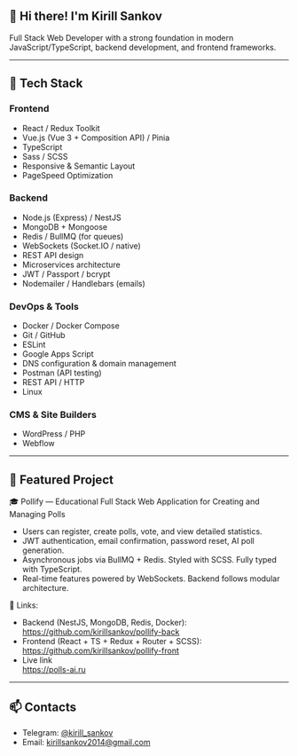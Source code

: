 ## 👋 Hi there! I'm Kirill Sankov

Full Stack Web Developer with a strong foundation in modern JavaScript/TypeScript, backend development, and frontend frameworks.

---

## 🚀 Tech Stack

### Frontend
- React / Redux Toolkit
- Vue.js (Vue 3 + Composition API) / Pinia
- TypeScript
- Sass / SCSS
- Responsive & Semantic Layout
- PageSpeed Optimization

### Backend
- Node.js (Express) / NestJS
- MongoDB + Mongoose
- Redis / BullMQ (for queues)
- WebSockets (Socket.IO / native)
- REST API design
- Microservices architecture
- JWT / Passport / bcrypt
- Nodemailer / Handlebars (emails)

### DevOps & Tools
- Docker / Docker Compose
- Git / GitHub
- ESLint
- Google Apps Script
- DNS configuration & domain management
- Postman (API testing)
- REST API / HTTP
- Linux

### CMS & Site Builders
- WordPress / PHP
- Webflow

---

## 💼 Featured Project

🎓 Pollify — Educational Full Stack Web Application for Creating and Managing Polls

- Users can register, create polls, vote, and view detailed statistics.
- JWT authentication, email confirmation, password reset, AI poll generation.
- Asynchronous jobs via BullMQ + Redis. Styled with SCSS. Fully typed with TypeScript.
- Real-time features powered by WebSockets. Backend follows modular architecture.

🔗 Links:
- Backend (NestJS, MongoDB, Redis, Docker):  
  https://github.com/kirillsankov/pollify-back
- Frontend (React + TS + Redux + Router + SCSS):  
  https://github.com/kirillsankov/pollify-front
- Live link  
  https://polls-ai.ru

---

## 📫 Contacts

- Telegram: [@kirill_sankov](https://t.me/kirill_sankov)
- Email: kirillsankov2014@gmail.com
